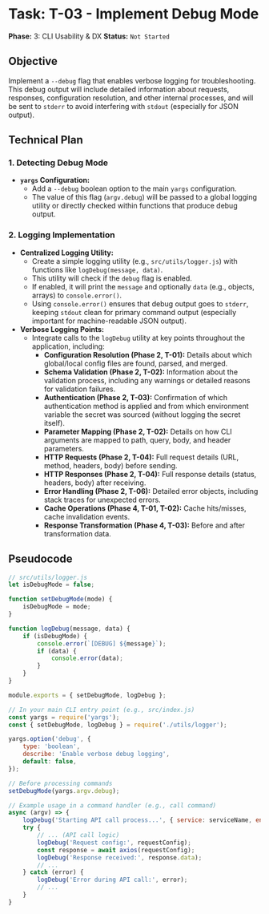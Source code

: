 # Task: T-03 - Implement Debug Mode

**Phase:** 3: CLI Usability & DX
**Status:** `Not Started`

## Objective

Implement a `--debug` flag that enables verbose logging for troubleshooting. This debug output will include detailed information about requests, responses, configuration resolution, and other internal processes, and will be sent to `stderr` to avoid interfering with `stdout` (especially for JSON output).

## Technical Plan

### 1. Detecting Debug Mode

-   **`yargs` Configuration:**
    -   Add a `--debug` boolean option to the main `yargs` configuration.
    -   The value of this flag (`argv.debug`) will be passed to a global logging utility or directly checked within functions that produce debug output.

### 2. Logging Implementation

-   **Centralized Logging Utility:**
    -   Create a simple logging utility (e.g., `src/utils/logger.js`) with functions like `logDebug(message, data)`.
    -   This utility will check if the `debug` flag is enabled.
    -   If enabled, it will print the `message` and optionally `data` (e.g., objects, arrays) to `console.error()`.
    -   Using `console.error()` ensures that debug output goes to `stderr`, keeping `stdout` clean for primary command output (especially important for machine-readable JSON output).
-   **Verbose Logging Points:**
    -   Integrate calls to the `logDebug` utility at key points throughout the application, including:
        -   **Configuration Resolution (Phase 2, T-01):** Details about which global/local config files are found, parsed, and merged.
        -   **Schema Validation (Phase 2, T-02):** Information about the validation process, including any warnings or detailed reasons for validation failures.
        -   **Authentication (Phase 2, T-03):** Confirmation of which authentication method is applied and from which environment variable the secret was sourced (without logging the secret itself).
        -   **Parameter Mapping (Phase 2, T-02):** Details on how CLI arguments are mapped to path, query, body, and header parameters.
        -   **HTTP Requests (Phase 2, T-04):** Full request details (URL, method, headers, body) before sending.
        -   **HTTP Responses (Phase 2, T-04):** Full response details (status, headers, body) after receiving.
        -   **Error Handling (Phase 2, T-06):** Detailed error objects, including stack traces for unexpected errors.
        -   **Cache Operations (Phase 4, T-01, T-02):** Cache hits/misses, cache invalidation events.
        -   **Response Transformation (Phase 4, T-03):** Before and after transformation data.

## Pseudocode

```javascript
// src/utils/logger.js
let isDebugMode = false;

function setDebugMode(mode) {
    isDebugMode = mode;
}

function logDebug(message, data) {
    if (isDebugMode) {
        console.error(`[DEBUG] ${message}`);
        if (data) {
            console.error(data);
        }
    }
}

module.exports = { setDebugMode, logDebug };

// In your main CLI entry point (e.g., src/index.js)
const yargs = require('yargs');
const { setDebugMode, logDebug } = require('./utils/logger');

yargs.option('debug', {
    type: 'boolean',
    describe: 'Enable verbose debug logging',
    default: false,
});

// Before processing commands
setDebugMode(yargs.argv.debug);

// Example usage in a command handler (e.g., call command)
async (argv) => {
    logDebug('Starting API call process...', { service: serviceName, endpoint: endpointName });
    try {
        // ... (API call logic)
        logDebug('Request config:', requestConfig);
        const response = await axios(requestConfig);
        logDebug('Response received:', response.data);
        // ...
    } catch (error) {
        logDebug('Error during API call:', error);
        // ...
    }
}
```
